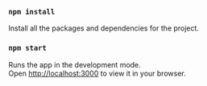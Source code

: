 ### `npm install`
Install all the packages and dependencies for the project.

### `npm start`

Runs the app in the development mode.\
Open [http://localhost:3000](http://localhost:3000) to view it in your browser.
